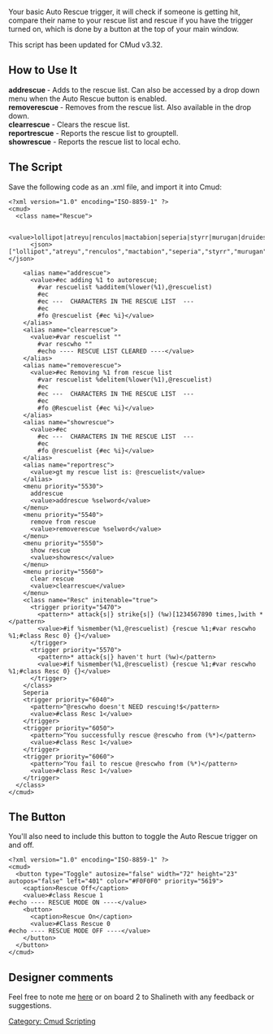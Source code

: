 Your basic Auto Rescue trigger, it will check if someone is getting hit,
compare their name to your rescue list and rescue if you have the
trigger turned on, which is done by a button at the top of your main
window.

This script has been updated for CMud v3.32.

## How to Use It

**addrescue <name>** - Adds <name> to the rescue list. Can also be
accessed by a drop down menu when the Auto Rescue button is enabled.  
**removerescue <name>** - Removes <name> from the rescue list. Also
available in the drop down.  
**clearrescue** - Clears the rescue list.  
**reportrescue** - Reports the rescue list to grouptell.  
**showrescue** - Reports the rescue list to local echo.  

## The Script

Save the following code as an .xml file, and import it into Cmud:  

    <?xml version="1.0" encoding="ISO-8859-1" ?>
    <cmud>
      <class name="Rescue">
        
          <value>lollipot|atreyu|renculos|mactabion|seperia|styrr|murugan|druidess|daripper</value>
          <json>["lollipot","atreyu","renculos","mactabion","seperia","styrr","murugan","druidess","daripper"]</json>
        
        <alias name="addrescue">
          <value>#ec adding %1 to autorescue;
            #var rescuelist %additem(%lower(%1),@rescuelist)
            #ec
            #ec ---  CHARACTERS IN THE RESCUE LIST  ---
            #ec
            #fo @rescuelist {#ec %i}</value>
        </alias>
        <alias name="clearrescue">
          <value>#var rescuelist ""
            #var rescwho ""
            #echo ---- RESCUE LIST CLEARED ----</value>
        </alias>
        <alias name="removerescue">
          <value>#ec Removing %1 from rescue list
            #var rescuelist %delitem(%lower(%1),@rescuelist)
            #ec
            #ec ---  CHARACTERS IN THE RESCUE LIST  ---
            #ec
            #fo @Rescuelist {#ec %i}</value>
        </alias>
        <alias name="showrescue">
          <value>#ec
            #ec ---  CHARACTERS IN THE RESCUE LIST  ---
            #ec
            #fo @rescuelist {#ec %i}</value>
        </alias>
        <alias name="reportresc">
          <value>gt my rescue list is: @rescuelist</value>
        </alias>
        <menu priority="5530">
          addrescue
          <value>addrescue %selword</value>
        </menu>
        <menu priority="5540">
          remove from rescue
          <value>removerescue %selword</value>
        </menu>
        <menu priority="5550">
          show rescue
          <value>showresc</value>
        </menu>
        <menu priority="5560">
          clear rescue
          <value>clearrescue</value>
        </menu>
        <class name="Resc" initenable="true">
          <trigger priority="5470">
            <pattern>* attack{s|} strike{s|} (%w)[1234567890 times,]with *</pattern>
            <value>#if %ismember(%1,@rescuelist) {rescue %1;#var rescwho %1;#class Resc 0} {}</value>
          </trigger>
          <trigger priority="5570">
            <pattern>* attack{s|} haven't hurt (%w)</pattern>
            <value>#if %ismember(%1,@rescuelist) {rescue %1;#var rescwho %1;#class Resc 0} {}</value>
          </trigger>
        </class>
        Seperia
        <trigger priority="6040">
          <pattern>^@rescwho doesn't NEED rescuing!$</pattern>
          <value>#class Resc 1</value>
        </trigger>
        <trigger priority="6050">
          <pattern>^You successfully rescue @rescwho from (%*)</pattern>
          <value>#class Resc 1</value>
        </trigger>
        <trigger priority="6060">
          <pattern>^You fail to rescue @rescwho from (%*)</pattern>
          <value>#class Resc 1</value>
        </trigger>
      </class>
    </cmud>

## The Button

You'll also need to include this button to toggle the Auto Rescue
trigger on and off.

    <?xml version="1.0" encoding="ISO-8859-1" ?>
    <cmud>
      <button type="Toggle" autosize="false" width="72" height="23" autopos="false" left="401" color="#F0F0F0" priority="5619">
        <caption>Rescue Off</caption>
        <value>#class Rescue 1
    #echo ---- RESCUE MODE ON ----</value>
        <button>
          <caption>Rescue On</caption>
          <value>#Class Rescue 0
    #echo ---- RESCUE MODE OFF ----</value>
        </button>
      </button>
    </cmud>

## Designer comments

Feel free to note me [here](User:Shalineth "wikilink") or on board 2 to
Shalineth with any feedback or suggestions.

[Category: Cmud Scripting](Category:_Cmud_Scripting "wikilink")
